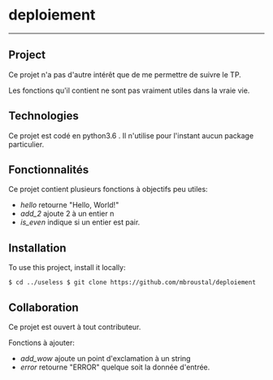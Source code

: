 # deploiement
***

## Project
Ce projet n'a pas d'autre intérêt que de me permettre de suivre le TP. 

Les fonctions qu'il contient ne sont pas vraiment utiles dans la vraie vie. 

## Technologies
Ce projet est codé en python3.6 . Il n'utilise pour l'instant aucun package particulier.

## Fonctionnalités
Ce projet contient plusieurs fonctions à objectifs peu utiles:
* *hello* retourne "Hello, World!"
* *add_2* ajoute 2 à un entier n
* *is_even* indique si un entier est pair.

## Installation
To use this project, install it locally:


``
$ cd ../useless
$ git clone https://github.com/mbroustal/deploiement
``

## Collaboration
Ce projet est ouvert à tout contributeur. 

Fonctions à ajouter:
* *add_wow* ajoute un point d'exclamation à un string
* *error* retourne "ERROR" quelque soit la donnée d'entrée.

